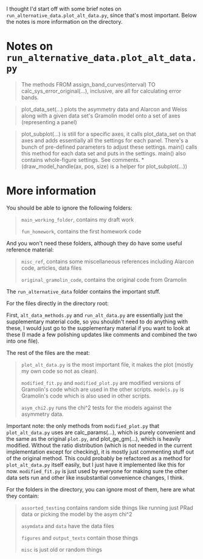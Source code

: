 I thought I'd start off with some brief notes on ```run_alternative_data.plot_alt_data.py```, since that's most important. Below the notes is more information on the directory.
# Notes on ```run_alternative_data.plot_alt_data.py```
> The methods FROM assign_band_curves(interval) TO calc_sys_error_original(...), inclusive, are all for calculating error bands.

> plot_data_set(...) plots the asymmetry data and Alarcon and Weiss along with a given data set's Gramolin model onto a set of axes (representing a panel)

> plot_subplot(...) is still for a specific axes, it calls plot_data_set on that axes and adds essentially all the settings for each panel. There's a bunch of pre-defined parameters to adjust these settings. main() calls this method for each data set and puts in the settings. main() also contains whole-figure settings. See comments. *(draw_model_handle(ax, pos, size) is a helper for plot_subplot(...))
# More information
You should be able to ignore the following folders:
> ```main_working_folder```, contains my draft work 
> 
> ```fun_homework```, contains the first homework code

And you won't need these folders, although they do have some useful reference material:
> ```misc_ref```, contains some miscellaneous references including Alarcon code, articles, data files 
> 
> ```original_gramolin_code```, contains the original code from Gramolin

The ```run_alternative_data``` folder contains the important stuff.

For the files directly in the directory root:

First, ```alt_data_methods.py``` and ```run_alt_data.py``` are essentially just the supplementary material code, so you shouldn't need to do anything with these, I would just go to the supplementary material if you want to look at these (I made a few polishing updates like comments and combined the two into one file).

The rest of the files are the meat:
> ```plot_alt_data.py``` is the most important file, it makes the plot (mostly my own code so not as clean). 
> 
> ```modified_fit.py``` and ```modified_plot.py``` are modified versions of Gramolin's code which are used in  the other scripts. ```models.py``` is Gramolin's code which is also used in other scripts.
> 
> ```asym_chi2.py``` runs the chi^2 tests for the models against the asymmetry data.

Important note: the only methods from ```modified_plot.py``` that ```plot_alt_data.py``` uses are calc_params(...), which is purely convenient and the same as the original ```plot.py```, and plot_ge_gm(...), which is heavily modified. Without the ratio distribution (which is not needed in the current implementation except for checking), it is mostly just commenting stuff out of the original method. This could probably be refactored as a method for ```plot_alt_data.py``` itself easily, but I just have it implemented like this for now. ```modified_fit.py``` is just used by everyone for making sure the other data sets run and other like insubstantial convenience changes, I think. 

For the folders in the directory, you can ignore most of them, here are what they contain:
> ```assorted_testing``` contains random side things like running just PRad data or picking the model by the asym chi^2
> 
> ```asymdata``` and ```data``` have the data files
> 
> ```figures``` and ```output_texts``` contain those things
> 
> ```misc``` is just old or random things
